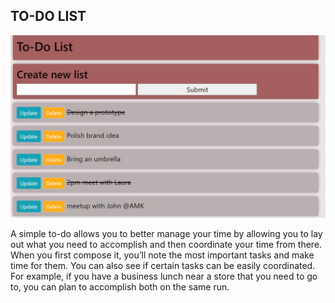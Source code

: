 
## TO-DO LIST

![alt_text](https://github.com/bacdillon/Python/blob/master/To-Do%20List/MainScreen.JPG)

A simple to-do allows you to better manage your time by allowing you to lay out what you need to accomplish and then coordinate your time from there. When you first compose it, you’ll note the most important tasks and make time for them. You can also see if certain tasks can be easily coordinated. For example, if you have a business lunch near a store that you need to go to, you can plan to accomplish both on the same run.
